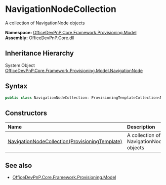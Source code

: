 # NavigationNodeCollection
A collection of NavigationNode objects  

**Namespace:** [OfficeDevPnP.Core.Framework.Provisioning.Model](OfficeDevPnP.Core.Framework.Provisioning.Model.md)  
**Assembly:** OfficeDevPnP.Core.dll  
## Inheritance Hierarchy
System.Object  
  [OfficeDevPnP.Core.Framework.Provisioning.Model.NavigationNode](OfficeDevPnP.Core.Framework.Provisioning.Model.NavigationNode.md) 
## Syntax
```C#
public class NavigationNodeCollection: ProvisioningTemplateCollection<NavigationNode>
```
## Constructors
|**Name**|**Description**|
|:-----|:-----|
| [NavigationNodeCollection(ProvisioningTemplate)](OfficeDevPnP.Core.Framework.Provisioning.Model.NavigationNodeCollection.ctor1.md) |  A collection of NavigationNode objects 
## See also
- [OfficeDevPnP.Core.Framework.Provisioning.Model](OfficeDevPnP.Core.Framework.Provisioning.Model.md)
